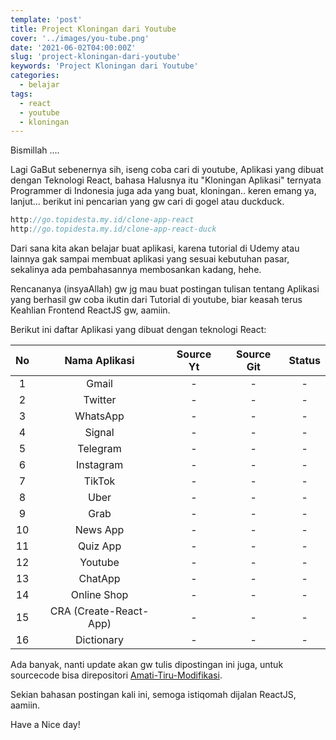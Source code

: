 ```yaml
---
template: 'post'
title: Project Kloningan dari Youtube
cover: '../images/you-tube.png'
date: '2021-06-02T04:00:00Z'
slug: 'project-kloningan-dari-youtube'
keywords: 'Project Kloningan dari Youtube'
categories:
  - belajar
tags:
  - react
  - youtube
  - kloningan
---
```


Bismillah ....

Lagi GaBut sebenernya sih, iseng coba cari di youtube, Aplikasi yang dibuat dengan Teknologi React, bahasa Halusnya itu "Kloningan Aplikasi" ternyata Programmer di Indonesia juga ada yang buat, kloningan.. keren emang ya, lanjut... berikut ini pencarian yang gw cari di gogel atau duckduck.

```javascript
http://go.topidesta.my.id/clone-app-react
http://go.topidesta.my.id/clone-app-react-duck
```

Dari sana kita akan belajar buat aplikasi, karena tutorial di Udemy atau lainnya gak sampai membuat aplikasi yang sesuai kebutuhan pasar, sekalinya ada pembahasannya membosankan kadang, hehe.

Rencananya (insyaAllah) gw jg mau buat postingan tulisan tentang Aplikasi yang berhasil gw coba ikutin dari Tutorial di youtube, biar keasah terus Keahlian Frontend ReactJS gw, aamiin.

Berikut ini daftar Aplikasi yang dibuat dengan teknologi React:

| No  |     Nama Aplikasi      | Source Yt | Source Git | Status |
| :-: | :--------------------: | :-------: | :--------: | :----: |
|  1  |         Gmail          |     -     |     -      |   -    |
|  2  |        Twitter         |     -     |     -      |   -    |
|  3  |        WhatsApp        |     -     |     -      |   -    |
|  4  |         Signal         |     -     |     -      |   -    |
|  5  |        Telegram        |     -     |     -      |   -    |
|  6  |       Instagram        |     -     |     -      |   -    |
|  7  |         TikTok         |     -     |     -      |   -    |
|  8  |          Uber          |     -     |     -      |   -    |
|  9  |          Grab          |     -     |     -      |   -    |
| 10  |        News App        |     -     |     -      |   -    |
| 11  |        Quiz App        |     -     |     -      |   -    |
| 12  |        Youtube         |     -     |     -      |   -    |
| 13  |        ChatApp         |     -     |     -      |   -    |
| 14  |      Online Shop       |     -     |     -      |   -    |
| 15  | CRA (Create-React-App) |     -     |     -      |   -    |
| 16  |       Dictionary       |     -     |     -      |   -    |

Ada banyak, nanti update akan gw tulis dipostingan ini juga, untuk sourcecode bisa direpositori [Amati-Tiru-Modifikasi](https://github.com/amati-tiru-modifikasi).

Sekian bahasan postingan kali ini, semoga istiqomah dijalan ReactJS, aamiin.

Have a Nice day!
